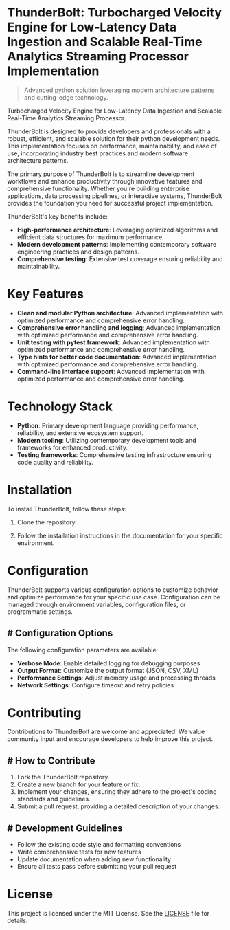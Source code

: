 <!-- fallback_ThunderBolt_20250805191812_62272 -->

# ThunderBolt: Turbocharged Velocity Engine for Low-Latency Data Ingestion and Scalable Real-Time Analytics Streaming Processor Implementation
> Advanced python solution leveraging modern architecture patterns and cutting-edge technology.

Turbocharged Velocity Engine for Low-Latency Data Ingestion and Scalable Real-Time Analytics Streaming Processor.

ThunderBolt is designed to provide developers and professionals with a robust, efficient, and scalable solution for their python development needs. This implementation focuses on performance, maintainability, and ease of use, incorporating industry best practices and modern software architecture patterns.

The primary purpose of ThunderBolt is to streamline development workflows and enhance productivity through innovative features and comprehensive functionality. Whether you're building enterprise applications, data processing pipelines, or interactive systems, ThunderBolt provides the foundation you need for successful project implementation.

ThunderBolt's key benefits include:

* **High-performance architecture**: Leveraging optimized algorithms and efficient data structures for maximum performance.
* **Modern development patterns**: Implementing contemporary software engineering practices and design patterns.
* **Comprehensive testing**: Extensive test coverage ensuring reliability and maintainability.

# Key Features

* **Clean and modular Python architecture**: Advanced implementation with optimized performance and comprehensive error handling.
* **Comprehensive error handling and logging**: Advanced implementation with optimized performance and comprehensive error handling.
* **Unit testing with pytest framework**: Advanced implementation with optimized performance and comprehensive error handling.
* **Type hints for better code documentation**: Advanced implementation with optimized performance and comprehensive error handling.
* **Command-line interface support**: Advanced implementation with optimized performance and comprehensive error handling.

# Technology Stack

* **Python**: Primary development language providing performance, reliability, and extensive ecosystem support.
* **Modern tooling**: Utilizing contemporary development tools and frameworks for enhanced productivity.
* **Testing frameworks**: Comprehensive testing infrastructure ensuring code quality and reliability.

# Installation

To install ThunderBolt, follow these steps:

1. Clone the repository:


2. Follow the installation instructions in the documentation for your specific environment.

# Configuration

ThunderBolt supports various configuration options to customize behavior and optimize performance for your specific use case. Configuration can be managed through environment variables, configuration files, or programmatic settings.

## # Configuration Options

The following configuration parameters are available:

* **Verbose Mode**: Enable detailed logging for debugging purposes
* **Output Format**: Customize the output format (JSON, CSV, XML)
* **Performance Settings**: Adjust memory usage and processing threads
* **Network Settings**: Configure timeout and retry policies

# Contributing

Contributions to ThunderBolt are welcome and appreciated! We value community input and encourage developers to help improve this project.

## # How to Contribute

1. Fork the ThunderBolt repository.
2. Create a new branch for your feature or fix.
3. Implement your changes, ensuring they adhere to the project's coding standards and guidelines.
4. Submit a pull request, providing a detailed description of your changes.

## # Development Guidelines

* Follow the existing code style and formatting conventions
* Write comprehensive tests for new features
* Update documentation when adding new functionality
* Ensure all tests pass before submitting your pull request

# License

This project is licensed under the MIT License. See the [LICENSE](https://github.com/QOZU/ThunderBolt/blob/main/LICENSE) file for details.
